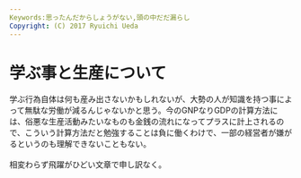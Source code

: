```yaml
---
Keywords:思ったんだからしょうがない,頭の中だだ漏らし
Copyright: (C) 2017 Ryuichi Ueda
---
```


# 学ぶ事と生産について
学ぶ行為自体は何も産み出さないかもしれないが、大勢の人が知識を持つ事によって無駄な労働が減るんじゃないかと思う。今のGNPなりGDPの計算方法には、俗悪な生産活動みたいなものも金銭の流れになってプラスに計上されるので、こういう計算方法だと勉強することは負に働くわけで、一部の経営者が嫌がるというのも理解できないこともない。<br />
<br />
相変わらず飛躍がひどい文章で申し訳なく。
